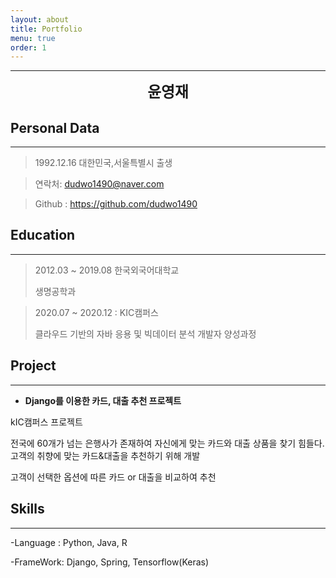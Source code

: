 ```yaml
---
layout: about
title: Portfolio
menu: true
order: 1
---
```


* * *
<center>
<span style=
"font-size:170%;
font-weight:bold">
윤영재
</span>
</center>


## Personal Data
---
> 1992.12.16 대한민국,서울특별시 출생

> 연락처: dudwo1490@naver.com

> Github : <a href="https://github.com/dudwo1490">https://github.com/dudwo1490</a>


## Education
---
> 2012.03 ~ 2019.08 한국외국어대학교 
>
> 생명공학과

> 2020.07 ~ 2020.12 : KIC캠퍼스
>
> 클라우드 기반의 자바 응용 및 빅데이터 분석 개발자 양성과정



## Project
---

* **Django를 이용한 카드, 대출 추천 프로젝트**

kIC캠퍼스 프로젝트

전국에 60개가 넘는 은행사가 존재하여 자신에게 맞는 카드와 대출 상품을 찾기 힘들다. 
고객의 취향에 맞는 카드&대출을 추천하기 위해 개발

고객이 선택한 옵션에 따른 카드 or 대출을 비교하여 추천




## Skills
---
-Language : Python, Java, R

-FrameWork: Django, Spring, Tensorflow(Keras)








